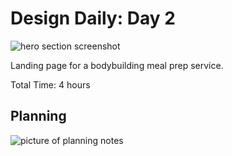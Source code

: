 # Design Daily: Day 2

![hero section screenshot](https://i.ibb.co/JC15D96/Screenshot-2024-10-01-141247.png)

Landing page for a bodybuilding meal prep service.

Total Time: 4 hours

## Planning

![picture of planning notes](https://i.ibb.co/z52g50M/image.png)
